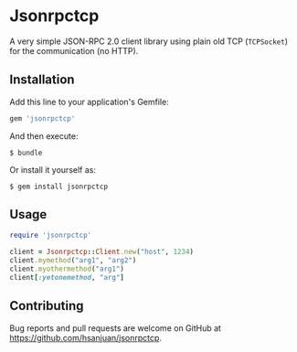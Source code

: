 # Jsonrpctcp

A very simple JSON-RPC 2.0 client library using plain old TCP (`TCPSocket`) for the communication (no HTTP).

## Installation

Add this line to your application's Gemfile:

```ruby
gem 'jsonrpctcp'
```

And then execute:

    $ bundle

Or install it yourself as:

    $ gem install jsonrpctcp

## Usage

```ruby
require 'jsonrpctcp'

client = Jsonrpctcp::Client.new("host", 1234)
client.mymethod("arg1", "arg2")
client.myothermethod("arg1")
client[:yetonemethod, "arg"]
```

## Contributing

Bug reports and pull requests are welcome on GitHub at https://github.com/hsanjuan/jsonrpctcp.

